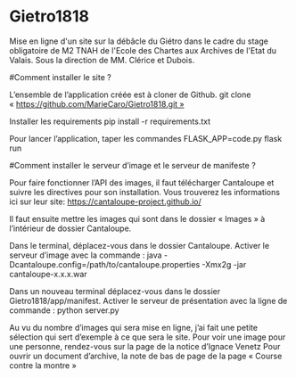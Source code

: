 # Gietro1818
Mise en ligne d'un site sur la débâcle du Giétro dans le cadre du stage obligatoire de M2 TNAH de l'Ecole des Chartes aux Archives de l'Etat du Valais.
Sous la direction de MM. Clérice et Dubois.

#Comment installer le site ?

L’ensemble de l’application créée est à cloner de Github.
git clone « https://github.com/MarieCaro/Gietro1818.git »

Installer les requirements
pip install -r requirements.txt

Pour lancer l’application, taper les commandes
FLASK_APP=code.py
flask run

#Comment installer le serveur d’image et le serveur de manifeste ?

Pour faire fonctionner l’API des images, il faut télécharger Cantaloupe et suivre les directives pour son installation. Vous trouverez les informations ici sur leur site: https://cantaloupe-project.github.io/

Il faut ensuite mettre les images qui sont dans le dossier « Images » à l’intérieur de dossier Cantaloupe.

Dans le terminal, déplacez-vous dans le dossier Cantaloupe.
Activer le serveur d’image avec la commande :
java -Dcantaloupe.config=/path/to/cantaloupe.properties -Xmx2g -jar cantaloupe-x.x.x.war

Dans un nouveau terminal déplacez-vous dans le dossier Gietro1818/app/manifest.
Activer le serveur de présentation avec la ligne de commande :
python server.py

Au vu du nombre d’images qui sera mise en ligne, j’ai fait une petite sélection qui sert d’exemple à ce que sera le site.
Pour voir une image pour une personne, rendez-vous sur la page de la notice d’Ignace Venetz
Pour ouvrir un document d’archive, la note de bas de page de la page « Course contre la montre »
